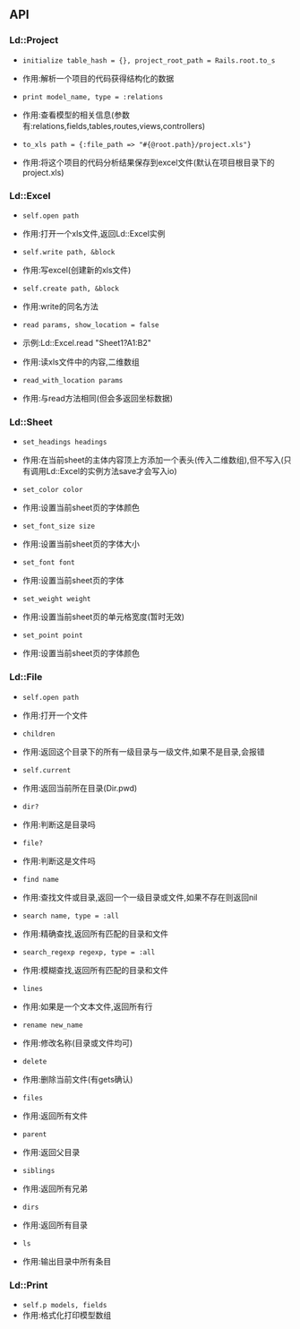 ## API


### Ld::Project
* `initialize table_hash = {}, project_root_path = Rails.root.to_s`
 * 作用:解析一个项目的代码获得结构化的数据

* `print model_name, type = :relations`
 * 作用:查看模型的相关信息(参数有:relations,fields,tables,routes,views,controllers)

* `to_xls path = {:file_path => "#{@root.path}/project.xls"}`
 * 作用:将这个项目的代码分析结果保存到excel文件(默认在项目根目录下的project.xls)

### Ld::Excel
* `self.open path`
 * 作用:打开一个xls文件,返回Ld::Excel实例

* `self.write path, &block`
 * 作用:写excel(创建新的xls文件)

* `self.create path, &block`
 * 作用:write的同名方法

* `read params, show_location = false`
 * 示例:Ld::Excel.read "Sheet1?A1:B2"
 * 作用:读xls文件中的内容,二维数组

* `read_with_location params`
 * 作用:与read方法相同(但会多返回坐标数据)

### Ld::Sheet
* `set_headings headings`
 * 作用:在当前sheet的主体内容顶上方添加一个表头(传入二维数组),但不写入(只有调用Ld::Excel的实例方法save才会写入io)

* `set_color color`
 * 作用:设置当前sheet页的字体颜色

* `set_font_size size`
 * 作用:设置当前sheet页的字体大小

* `set_font font`
 * 作用:设置当前sheet页的字体

* `set_weight weight`
 * 作用:设置当前sheet页的单元格宽度(暂时无效)

* `set_point point`
 * 作用:设置当前sheet页的字体颜色

### Ld::File
* `self.open path`
 * 作用:打开一个文件

* `children `
 * 作用:返回这个目录下的所有一级目录与一级文件,如果不是目录,会报错

* `self.current `
 * 作用:返回当前所在目录(Dir.pwd)

* `dir? `
 * 作用:判断这是目录吗

* `file? `
 * 作用:判断这是文件吗

* `find name`
 * 作用:查找文件或目录,返回一个一级目录或文件,如果不存在则返回nil

* `search name, type = :all`
 * 作用:精确查找,返回所有匹配的目录和文件

* `search_regexp regexp, type = :all`
 * 作用:模糊查找,返回所有匹配的目录和文件

* `lines `
 * 作用:如果是一个文本文件,返回所有行

* `rename new_name`
 * 作用:修改名称(目录或文件均可)

* `delete `
 * 作用:删除当前文件(有gets确认)

* `files `
 * 作用:返回所有文件

* `parent `
 * 作用:返回父目录

* `siblings `
 * 作用:返回所有兄弟

* `dirs `
 * 作用:返回所有目录

* `ls `
 * 作用:输出目录中所有条目

### Ld::Print
* `self.p models, fields`
 * 作用:格式化打印模型数组

